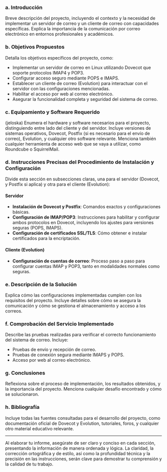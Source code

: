 
### a. Introducción

Breve descripción del proyecto, incluyendo el contexto y la necesidad de implementar un servidor de correo y un cliente de correo con capacidades específicas. Explica la importancia de la comunicación por correo electrónico en entornos profesionales y académicos.

### b. Objetivos Propuestos

Detalla los objetivos específicos del proyecto, como:

- Implementar un servidor de correo en Linux utilizando Dovecot que soporte protocolos IMAP4 y POP3.
- Configurar acceso seguro mediante POPS e IMAPS.
- Establecer un cliente de correo (Evolution) para interactuar con el servidor con las configuraciones mencionadas.
- Habilitar el acceso por web al correo electrónico.
- Asegurar la funcionalidad completa y seguridad del sistema de correo.

### c. Equipamiento y Software Requerido
(jeloska)
Enumera el hardware y software necesarios para el proyecto, distinguiendo entre lado del cliente y del servidor. Incluye versiones de sistemas operativos, Dovecot, Postfix (si es necesario para el envío de correo), Evolution, y cualquier otro software relevante. Menciona también cualquier herramienta de acceso web que se vaya a utilizar, como Roundcube o SquirrelMail.

### d. Instrucciones Precisas del Procedimiento de Instalación y Configuración

Divide esta sección en subsecciones claras, una para el servidor (Dovecot, y Postfix si aplica) y otra para el cliente (Evolution):

#### Servidor
- **Instalación de Dovecot y Postfix**: Comandos exactos y configuraciones básicas.
- **Configuración de IMAP/POP3**: Instrucciones para habilitar y configurar ambos protocolos en Dovecot, incluyendo los ajustes para versiones seguras (POPS, IMAPS).
- **Configuración de certificados SSL/TLS**: Cómo obtener e instalar certificados para la encriptación.

#### Cliente (Evolution)
- **Configuración de cuentas de correo**: Proceso paso a paso para configurar cuentas IMAP y POP3, tanto en modalidades normales como seguras.

### e. Descripción de la Solución

Explica cómo las configuraciones implementadas cumplen con los requisitos del proyecto. Incluye detalles sobre cómo se asegura la comunicación y cómo se gestiona el almacenamiento y acceso a los correos.

### f. Comprobación del Servicio Implementado

Describe las pruebas realizadas para verificar el correcto funcionamiento del sistema de correo. Incluye:

- Pruebas de envío y recepción de correo.
- Pruebas de conexión segura mediante IMAPS y POPS.
- Acceso por web al correo electrónico.

### g. Conclusiones

Reflexiona sobre el proceso de implementación, los resultados obtenidos, y la importancia del proyecto. Menciona cualquier desafío encontrado y cómo se solucionaron.

### h. Bibliografía

Incluye todas las fuentes consultadas para el desarrollo del proyecto, como documentación oficial de Dovecot y Evolution, tutoriales, foros, y cualquier otro material educativo relevante.

---

Al elaborar tu informe, asegúrate de ser claro y conciso en cada sección, presentando la información de manera ordenada y lógica. La claridad, la corrección ortográfica y de estilo, así como la profundidad técnica y la precisión en las instrucciones, serán clave para demostrar tu comprensión y la calidad de tu trabajo.